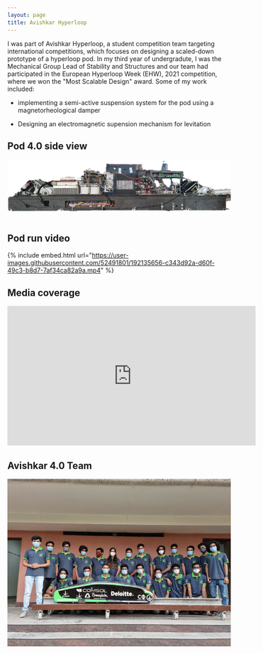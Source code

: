 ```yaml
---
layout: page
title: Avishkar Hyperloop
---
```


I was part of Avishkar Hyperloop, a student competition team targeting international competitions, which focuses on
designing a scaled-down prototype of a hyperloop pod. In my third year of undergradute, I was the Mechanical Group Lead of Stability and Structures and our team had participated in the European Hyperloop Week (EHW), 2021 competition, where we won the "Most Scalable Design" award. Some of my work included:

- implementing a semi-active suspension system for the pod using a magnetorheological damper

- Designing an electromagnetic supension mechanism for levitation 



## Pod 4.0 side view

![IPM2_photo](/assets/pod_pic.png) <br /> <br />
<!-- ![mapping_photo](/assets/top_map_2.png) <br /> <br /> -->

## Pod run video

{% include embed.html url="https://user-images.githubusercontent.com/52491801/192135656-c343d92a-d60f-49c3-b8d7-7af34ca82a9a.mp4" %}

## Media coverage

<p align = "center">
<iframe width="560" height="315" src="https://www.youtube.com/embed/jOQQWTGO518" title="YouTube video player" frameborder="0" allow="accelerometer; autoplay; clipboard-write; encrypted-media; gyroscope; picture-in-picture" allowfullscreen></iframe>
</p>

## Avishkar 4.0 Team

![IPM1_photo](/assets/team_pic.png) 
<!-- <br /> <br /> -->




